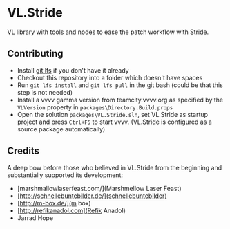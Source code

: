 # VL.Stride

VL library with tools and nodes to ease the patch workflow with Stride.

## Contributing

- Install [git lfs](https://git-lfs.github.com/) if you don't have it already
- Checkout this repository into a folder which doesn't have spaces
- Run `git lfs install` and `git lfs pull` in the git bash (could be that this step is not needed)
- Install a vvvv gamma version from teamcity.vvvv.org as specified by the `VLVersion` property in `packages\Directory.Build.props`
- Open the solution `packages\VL.Stride.sln`, set VL.Stride as startup project and press `Ctrl+F5` to start vvvv. (VL.Stride is configured as a source package automatically)

## Credits

A deep bow before those who believed in VL.Stride from the beginning and substantially supported its development:

* [marshmallowlaserfeast.com/](Marshmellow Laser Feast)
* [http://schnellebuntebilder.de/](schnellebuntebilder)
* [http://m-box.de/](m box)
* [http://refikanadol.com](Refik Anadol)
* Jarrad Hope
